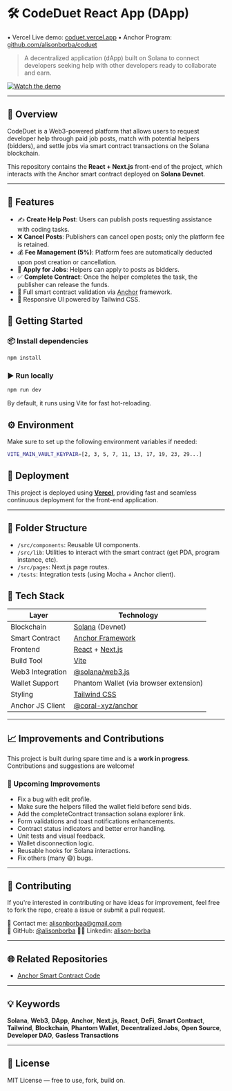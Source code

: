 # 🛠️ CodeDuet React App (DApp)

• Vercel Live demo: [coduet.vercel.app](https://coduet.vercel.app/)
• Anchor Program: [github.com/alisonborba/coduet](https://github.com/alisonborba/coduet)

> A decentralized application (dApp) built on Solana to connect developers seeking help with other developers ready to collaborate and earn.

[![Watch the demo](https://cdn.loom.com/sessions/thumbnails/ed79f09fc67648f983b47498ae12c987-45a003ce9fd4c10c-full-play.gif)](https://www.loom.com/share/ed79f09fc67648f983b47498ae12c987?t=116&sid=563115b6-c55f-4466-8e04-69cb992cb07b)

---

## 📌 Overview

CodeDuet is a Web3-powered platform that allows users to request developer help through paid job posts, match with potential helpers (bidders), and settle jobs via smart contract transactions on the Solana blockchain.

This repository contains the **React + Next.js** front-end of the project, which interacts with the Anchor smart contract deployed on **Solana Devnet**.

---

## 🚀 Features

- ✍️ **Create Help Post**: Users can publish posts requesting assistance with coding tasks.
- ❌ **Cancel Posts**: Publishers can cancel open posts; only the platform fee is retained.
- 💰 **Fee Management (5%)**: Platform fees are automatically deducted upon post creation or cancellation.
- 📩 **Apply for Jobs**: Helpers can apply to posts as bidders.
- ✅ **Complete Contract**: Once the helper completes the task, the publisher can release the funds.
- 🔐 Full smart contract validation via [Anchor](https://project-serum.github.io/anchor/) framework.
- 🎨 Responsive UI powered by Tailwind CSS.


## 🧪 Getting Started

### 📦 Install dependencies
```bash
npm install
```

### ▶️ Run locally
```bash
npm run dev
```
By default, it runs using Vite for fast hot-reloading.

## ⚙️ Environment

Make sure to set up the following environment variables if needed:

```bash
VITE_MAIN_VAULT_KEYPAIR=[2, 3, 5, 7, 11, 13, 17, 19, 23, 29...]
```

## 🚀 Deployment

This project is deployed using [**Vercel**](https://vercel.com), providing fast and seamless continuous deployment for the front-end application.

---


## 📂 Folder Structure

- `/src/components`: Reusable UI components.
- `/src/lib`: Utilities to interact with the smart contract (get PDA, program instance, etc).
- `/src/pages`: Next.js page routes.
- `/tests`: Integration tests (using Mocha + Anchor client).

## 🧰 Tech Stack

| Layer              | Technology                                                                 |
|-------------------|----------------------------------------------------------------------------|
| Blockchain         | [Solana](https://solana.com/) (Devnet)                                     |
| Smart Contract     | [Anchor Framework](https://github.com/coral-xyz/anchor)                    |
| Frontend           | [React](https://reactjs.org/) + [Next.js](https://nextjs.org/)             |
| Build Tool         | [Vite](https://vitejs.dev/)                                                 |
| Web3 Integration   | [@solana/web3.js](https://github.com/solana-labs/solana-web3.js)           |
| Wallet Support     | Phantom Wallet (via browser extension)                                     |
| Styling            | [Tailwind CSS](https://tailwindcss.com/)                                   |
| Anchor JS Client   | [@coral-xyz/anchor](https://github.com/coral-xyz/anchor/tree/master/ts)    |

---

## 📈 Improvements and Contributions

This project is built during spare time and is a **work in progress**. Contributions and suggestions are welcome!

### 🔧 Upcoming Improvements

- Fix a bug with edit profile.
- Make sure the helpers filled the wallet field before send bids.
- Add the completeContract transaction solana explorer link.
- Form validations and toast notifications enhancements.
- Contract status indicators and better error handling.
- Unit tests and visual feedback.
- Wallet disconnection logic.
- Reusable hooks for Solana interactions.
- Fix others (many 😅) bugs.

---

## 🤝 Contributing

If you're interested in contributing or have ideas for improvement, feel free to fork the repo, create a issue or submit a pull request.

📧 Contact me: [alisonborbaa@gmail.com](mailto:alisonborbaa@gmail.com)  
🔗 GitHub: [@alisonborba](https://github.com/alisonborba)
👨‍💼 Linkedin: [alison-borba](https://www.linkedin.com/in/alison-borba/)

---

## 🌐 Related Repositories

- [Anchor Smart Contract Code](https://github.com/alisonborba/coduet)

---

## 💡 Keywords

**Solana**, **Web3**, **DApp**, **Anchor**, **Next.js**, **React**, **DeFi**, **Smart Contract**,  
**Tailwind**, **Blockchain**, **Phantom Wallet**, **Decentralized Jobs**, **Open Source**,  
**Developer DAO**, **Gasless Transactions**

---

## 📜 License

MIT License — free to use, fork, build on.
